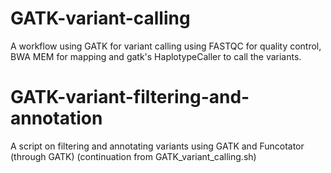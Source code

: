 # GATK-variant-calling
A workflow using GATK for variant calling using FASTQC for quality control, BWA MEM for mapping and gatk's HaplotypeCaller to call the variants.
# GATK-variant-filtering-and-annotation
A script on filtering and annotating variants using GATK and Funcotator (through GATK) (continuation from GATK_variant_calling.sh)
